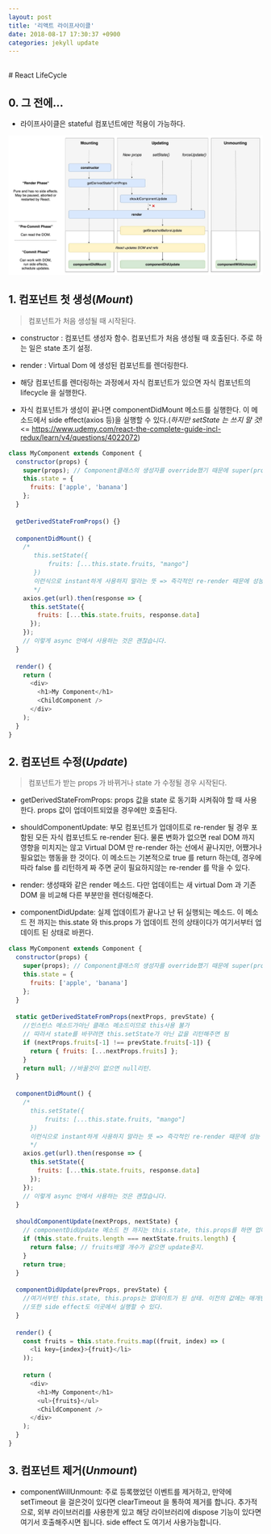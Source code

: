 ```yaml
---
layout: post
title: '리액트 라이프사이클'
date: 2018-08-17 17:30:37 +0900
categories: jekyll update
---
```


<br>
# React LifeCycle

## 0. 그 전에...

- 라이프사이클은 stateful 컴포넌트에만 적용이 가능하다.

<img src="/assets/images/react-lifecycle.jpeg">

## 1. 컴포넌트 첫 생성(_Mount_)

> 컴포넌트가 처음 생성될 때 시작된다.

- constructor : 컴포넌트 생성자 함수. 컴포넌트가 처음 생성될 때 호출된다. 주로 하는 일은 state 초기 설정.

- render : Virtual Dom 에 생성된 컴포넌트를 렌더링한다.

- 해당 컴포넌트를 렌더링하는 과정에서 자식 컴포넌트가 있으면 자식 컴포넌트의 lifecycle 을 실행한다.

- 자식 컴포넌트가 생성이 끝나면 componentDidMount 메소드를 실행한다. 이 메소드에서 side effect(axios 등)을 실행할 수 있다.(_하지만 setState 는 쓰지 말 것!_ <= https://www.udemy.com/react-the-complete-guide-incl-redux/learn/v4/questions/4022072)

```javascript
class MyComponent extends Component {
  constructor(props) {
    super(props); // Component클래스의 생성자를 override했기 때문에 super(props)로 기본 설정을 해주어야 한다.
    this.state = {
      fruits: ['apple', 'banana']
    };
  }

  getDerivedStateFromProps() {}

  componentDidMount() {
    /*
       this.setState({
           fruits: [...this.state.fruits, "mango"]
       })
       이런식으로 instant하게 사용하지 말라는 뜻 => 즉각적인 re-render 때문에 성능 이슈가 생긴다고 하네요.
       */
    axios.get(url).then(response => {
      this.setState({
        fruits: [...this.state.fruits, response.data]
      });
    });
    // 이렇게 async 안에서 사용하는 것은 괜찮습니다.
  }

  render() {
    return (
      <div>
        <h1>My Component</h1>
        <ChildComponent />
      </div>
    );
  }
}
```

## 2. 컴포넌트 수정(_Update_)

> 컴포넌트가 받는 props 가 바뀌거나 state 가 수정될 경우 시작된다.

- getDerivedStateFromProps: props 값을 state 로 동기화 시켜줘야 할 때 사용한다. props 값이 업데이트되었을 경우에만 호출된다.

- shouldComponentUpdate: 부모 컴포넌트가 업데이트로 re-render 될 경우 포함된 모든 자식 컴포넌트도 re-render 된다. 물론 변화가 없으면 real DOM 까지 영향을 미치지는 않고 Virtual DOM 만 re-render 하는 선에서 끝나지만, 어쨌거나 필요없는 행동을 한 것이다. 이 메소드는 기본적으로 true 를 return 하는데, 경우에 따라 false 를 리턴하게 짜 주면 굳이 필요하지않는 re-render 를 막을 수 있다.

- render: 생성때와 같은 render 메소드. 다만 업데이트는 새 virtual Dom 과 기존 DOM 을 비교해 다른 부분만을 렌더링해준다.

- componentDidUpdate: 실제 업데이트가 끝나고 난 뒤 실행되는 메소드. 이 메소드 전 까지는 this.state 와 this.props 가 업데이트 전의 상태이다가 여기서부터 업데이트 된 상태로 바뀐다.

```javascript
class MyComponent extends Component {
  constructor(props) {
    super(props); // Component클래스의 생성자를 override했기 때문에 super(props)로 기본 설정을 해주어야 한다.
    this.state = {
      fruits: ['apple', 'banana']
    };
  }

  static getDerivedStateFromProps(nextProps, prevState) {
    //인스턴스 메소드가아닌 클래스 메소드이므로 this사용 불가
    // 따라서 state를 바꾸려면 this.setState가 아닌 값을 리턴해주면 됨
    if (nextProps.fruits[-1] !== prevState.fruits[-1]) {
      return { fruits: [...nextProps.fruits] };
    }
    return null; //바꿀것이 없으면 null리턴.
  }

  componentDidMount() {
    /*
      this.setState({
          fruits: [...this.state.fruits, "mango"]
      })
      이런식으로 instant하게 사용하지 말라는 뜻 => 즉각적인 re-render 때문에 성능 이슈가 생긴다고 하네요.
      */
    axios.get(url).then(response => {
      this.setState({
        fruits: [...this.state.fruits, response.data]
      });
    });
    // 이렇게 async 안에서 사용하는 것은 괜찮습니다.
  }

  shouldComponentUpdate(nextProps, nextState) {
    // componentDidUpdate 메소드 전 까지는 this.state, this.props를 하면 업데이트 되지않은 상태이므로 매개변수로 받은 nextProps, nextState를 이용해서 새 값에 접근할 수 있다.
    if (this.state.fruits.length === nextState.fruits.length) {
      return false; // fruits배열 개수가 같으면 update중지.
    }
    return true;
  }

  componentDidUpdate(prevProps, prevState) {
    //여기서부턴 this.state, this.props는 업데이트가 된 상태. 이전의 값에는 매개변수로 접근할 수 았다.
    //또한 side effect도 이곳에서 실행할 수 있다.
  }

  render() {
    const fruits = this.state.fruits.map((fruit, index) => (
      <li key={index}>{fruit}</li>
    ));

    return (
      <div>
        <h1>My Component</h1>
        <ul>{fruits}</ul>
        <ChildComponent />
      </div>
    );
  }
}
```

## 3. 컴포넌트 제거(_Unmount_)

- componentWillUnmount: 주로 등록했었던 이벤트를 제거하고, 만약에 setTimeout 을 걸은것이 있다면 clearTimeout 을 통하여 제거를 합니다. 추가적으로, 외부 라이브러리를 사용한게 있고 해당 라이브러리에 dispose 기능이 있다면 여기서 호출해주시면 됩니다. side effect 도 여기서 사용가능합니다.
